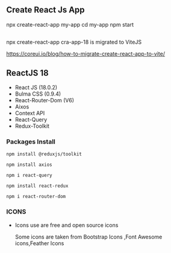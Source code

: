 
## Create React Js App
   
   npx create-react-app my-app
   cd my-app
   npm start


## 
  npx create-react-app cra-app-18 is migrated to ViteJS


  https://coreui.io/blog/how-to-migrate-create-react-app-to-vite/

##	ReactJS	18

- React JS (18.0.2)
- Bulma CSS (0.9.4)
- React-Router-Dom (V6) 
- Aixos
- Context API
- React-Query
- Redux-Toolkit


### Packages Install 

    npm install @reduxjs/toolkit

    npm install axios

    npm i react-query

    npm install react-redux

    npm i react-router-dom


### ICONS 

 - Icons use are free and open source icons

   Some icons are taken from Bootstrap Icons ,Font Awesome icons,Feather Icons
